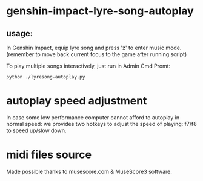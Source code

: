 # genshin-impact-lyre-song-autoplay
## usage:

In Genshin Impact, equip lyre song and press 'z' to enter music mode. (remember to move back current focus to the game after running script)

To play multiple songs interactively, just run in Admin Cmd Promt:

```python ./lyresong-autoplay.py```

# autoplay speed adjustment
In case some low performance computer cannot afford to autoplay in normal speed:
we provides two hotkeys to adjust the speed of playing: f7/f8 to speed up/slow down.

# midi files source
Made possible thanks to musescore.com & MuseScore3 software.
